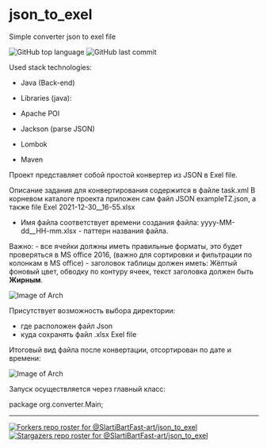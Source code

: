 # json_to_exel

Simple converter json to exel file

![GitHub top language](https://img.shields.io/github/languages/top/SlartiBartFast-art/json_to_exel?logo=java&logoColor=red)
![GitHub last commit](https://img.shields.io/github/last-commit/SlartiBartFast-art/json_to_exel?logo=github)

Used stack technologies:

- Java (Back-end)

- Libraries (java):

- Apache POI

- Jackson (parse JSON)

- Lombok

- Maven

Проект представляет собой простой конвертер из JSON в Exel file.

Описание задания для конвертирования содержится в файле task.xml
В корневом каталоге проекта приложен сам файл JSON exampleTZ.json,
а также file Exel 2021-12-30__16-55.xlsx

- Имя файла соответствует времени создания файла:
 yyyy-MM-dd__HH-mm.xlsx - паттерн названия файла.
  
 Важно: 
    - все ячейки должны иметь правильные форматы, это будет проверяться в MS office 2016,
      (важно для сортировки и фильтрации по колонкам в MS office)
    - заголовок таблицы должен иметь: Жёлтый фоновый цвет, обводку по контуру ячеек,
      текст заголовка должен быть **Жирным**.


![Image of Arch](https://github.com/SlartiBartFast-art/json_to_exel/blob/main/image/Screenshot_4.jpg)

 Присутствует возможность выбора директории:
  - где расположен файл Json
  - куда сохранять файл .xlsx Exel file

Итоговый вид файла после конвертации, отсортирован по дате и времени:

![Image of Arch](https://github.com/SlartiBartFast-art/json_to_exel/blob/main/image/Screenshot_3.jpg)

Запуск осуществляется через главный класс:

package org.converter.Main;

_______
[![Forkers repo roster for @SlartiBartFast-art/json_to_exel](https://reporoster.com/forks/SlartiBartFast-art/json_to_exel)](https://github.com/SlartiBartFast-art/json_to_exel/network/members)
[![Stargazers repo roster for @SlartiBartFast-art/json_to_exel](https://reporoster.com/stars/SlartiBartFast-art/json_to_exel)](https://github.com/SlartiBartFast-art/json_to_exel/stargazers)
